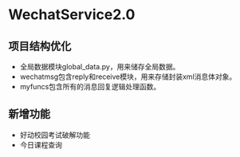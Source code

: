 # WechatService2.0

## 项目结构优化 

- 全局数据模块global_data.py，用来储存全局数据。
- wechatmsg包含reply和receive模块，用来存储封装xml消息体对象。
- myfuncs包含所有的消息回复逻辑处理函数。

## 新增功能

- 好动校园考试破解功能
- 今日课程查询
